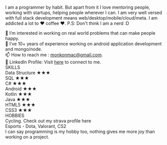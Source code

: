 I am a programmer by habit. But apart from it I love mentoring people, working with startups, helping people wherever I can. I am very well versed with full stack development means web/desktop/mobile/cloud/meta. I am addicted a lot to ❤ coffee ❤. P.S: Don't think I am a nerd :D</br>

👀 I’m interested in working on real world problems that can make people happy.</br>
🌱 I’ve 10+ years of experience working on android application development and mongo/node. </br>
📫 How to reach me : monkonmac@gmail.com.</br>
🤝 LinkedIn Profile: Visit <a href="https://www.linkedin.com/in/mohit-sati-809a0577/">here</a> to connect to me.</br>
SKILLS</br>
Data Structure	★★★</br>
SQL	★★★</br>
C#	★★★</br>
Android ★★★</br>
Kotlin	★★★</br>
Java	★★★</br>
HTML5	★★★</br>
CSS3	★★★</br>
HOBBIES</br>
Cycling. Check out my strava profile here</br>
Esports - Dota, Valorant, CS2</br>
I can say programming is my hobby too, nothing gives me more joy than working on a project.</br>
